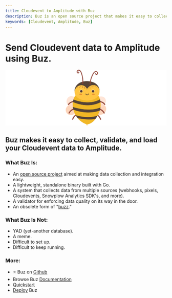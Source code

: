 ```yaml
---
title: Cloudevent to Amplitude with Buz
description: Buz is an open source project that makes it easy to collect, validate, and load Cloudevent data to Amplitude.
keywords: [Cloudevent, Amplitude, Buz]
---
```


# Send Cloudevent data to Amplitude using Buz.

![buzz](../../../static/img/buzz.png)


## Buz makes it easy to collect, validate, and load your Cloudevent data to Amplitude.


### What Buz Is:

- An [open source project](https://github.com/silverton-io/buz) aimed at making data collection and integration easy.
- A lightweight, standalone binary built with Go.
- A system that collects data from multiple sources (webhooks, pixels, Cloudevents, Snowplow Analytics SDK's, and more).
- A validator for enforcing data quality on its way in the door.
- An obsolete form of "[buzz](https://www.merriam-webster.com/dictionary/buzz)."


### What Buz Is Not:

- YAD (yet-another database).
- A meme.
- Difficult to set up.
- Difficult to keep running.


### More:
- ⭐ Buz on [Github](https://github.com/silverton-io/buz)
- Browse Buz [Documentation](/)
- [Quickstart](/examples/quickstart)
- [Deploy](/category/deploying-buz) Buz
